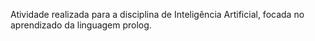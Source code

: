 Atividade realizada para a disciplina de Inteligência Artificial, focada no aprendizado da linguagem prolog.
